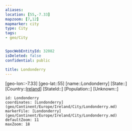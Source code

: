 ```yaml
---
aliases: 
location: [55,-7.33]
mapzoom: [7,12] 
mapmarker: city 
type: City
tags:
- geo/City


SpocWebEntityId: 32082
isDeleted: false
confidential: public

title: Londonderry
---
```

[geo-lon::-7.33]
[geo-lat::55]
[name::Londonderry]
[State::]
[Country::[Ireland](geo/Continent/Europe/Ireland.md)]
[StateId::]
[Population::]
[Unknown::]


```leaflet
id: Londonderry
coordinates: [Londonderry](geo/Continent/Europe/Ireland/City/Londonderry.md)
markerFile: [Londonderry](geo/Continent/Europe/Ireland/City/Londonderry.md)
defaultZoom: 11 
maxZoom: 18
```


